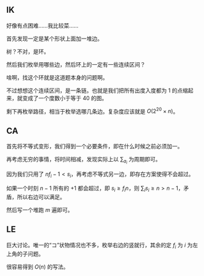 ## IK
好像有点困难……我比较菜……

首先发现一定是某个形状上面加一堆边。

树？不对，是环。

然后我们枚举用哪些边，然后环上的一定有一些连续区间？

啥啊，找这个环就是这道题本身的问题啊。

不过想想这个连续区间，是一条链。也就是我们把所有出度入度都为 $1$ 的点缩起来，就变成了一个度数小于等于 $40$ 的图。

剩下再枚举路径，相当于枚举选哪几条边。复杂度应该就是 $O(2^{20} \times n)$。

## CA
首先将不等式变形，我们得到一个必要条件，即在什么时候之前必须加一。

再考虑无穷的事情，将时间相减，发现实际上以 $\sum_{a_i}$ 为周期即可。

因为我们只用了 $nf_i - 1 < s_i$，再考虑不等式另一边，即存在方案使得不会超过。

如果一个时刻 $n - 1$ 所有的 $+1$ 都会超过，即 $s_i \geq f_i n$，则 $\sum_i s_i \geq n > n - 1$，矛盾，所以右边可以满足。

然后写一个堆跑 $m$ 遍即可。

## LE
巨大讨论。唯一的“コ”状物情况也不多，枚举右边的竖就行，其余的定 $f_i$ 为 $i$ 为左上角的子问题。

很容易得到 $O(n)$ 的写法。
